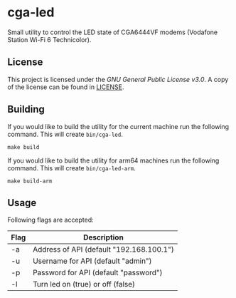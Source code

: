 # cga-led

Small utility to control the LED state of CGA6444VF modems (Vodafone
Station Wi-Fi 6 Technicolor).

## License

This project is licensed under the *GNU General Public License v3.0*. A copy of
the license can be found in [LICENSE](LICENSE).

## Building

If you would like to build the utility for the current machine run the
following command. This will create `bin/cga-led`.

```shell
make build
```

If you would like to build the utility for arm64 machines run the
following command. This will create `bin/cga-led-arm`.

```shell
make build-arm
```

## Usage

Following flags are accepted:

| Flag | Description                              |
|------|------------------------------------------|
| -a   | Address of API (default "192.168.100.1") |
| -u   | Username for API (default "admin")       |
| -p   | Password for API (default "password")    |
| -l   | Turn led on (true) or off (false)        |
